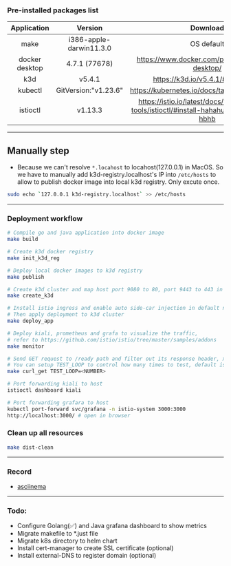 ### Pre-installed packages list

|Application|Version|Download|
| :---:   | :-: | :-: |
|make|i386-apple-darwin11.3.0| OS default|
|docker desktop|4.7.1 (77678)|https://www.docker.com/products/docker-desktop/|
|k3d|v5.4.1|https://k3d.io/v5.4.1/#installation|
|kubectl|GitVersion:"v1.23.6"|https://kubernetes.io/docs/tasks/tools/#kubectl|
|istioctl|v1.13.3|https://istio.io/latest/docs/ops/diagnostic-tools/istioctl/#install-hahahugoshortcode-s2-hbhb|

---
## Manually step
* Because we can't resolve `*.locahost` to locahost(127.0.0.1) in MacOS. So we have to manually add k3d-registry.localhost's IP into `/etc/hosts` to allow to publish docker image into local k3d registry.
Only excute once.
```bash
sudo echo `127.0.0.1 k3d-registry.localhost` >> /etc/hosts
```
---
### Deployment workflow
```bash
# Compile go and java application into docker image
make build

# Create k3d docker registry
make init_k3d_reg

# Deploy local docker images to k3d registry
make publish

# Create k3d cluster and map host port 9080 to 80, port 9443 to 443 in cluster
make create_k3d

# Install istio ingress and enable auto side-car injection in default namespace
# Then apply deployment to k3d cluster
make deploy_app

# Deploy kiali, prometheus and grafa to visualize the traffic,
# refer to https://github.com/istio/istio/tree/master/samples/addons
make monitor

# Send GET request to /ready path and filter out its response header, x-trv-heritag
# You can setup TEST_LOOP to control how many times to test, default is 100.
make curl_get TEST_LOOP=<NUMBER>

# Port forwarding kiali to host
istioctl dashboard kiali

# Port forwarding grafara to host
kubectl port-forward svc/grafana -n istio-system 3000:3000
http://localhost:3000/ # open in browser
```

### Clean up all resources
```bash
make dist-clean
```
---
### Record
* [asciinema](https://asciinema.org/a/UFqYr829EegfEkxgkYUYLfYoK)
---
### Todo:
* Configure Golang(✅) and Java grafana dashboard to show metrics
* Migrate makefile to *.just file
* Migrate k8s directory to helm chart
* Install cert-manager to create SSL certificate (optional)
* Install external-DNS to register domain  (optional)
